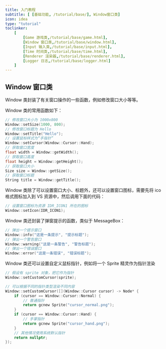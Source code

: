 ```yaml
---
title: 入门教程
subtitle: [ [基础功能, /tutorial/base/], Window窗口类]
icon: idea
type: "tutorial"
toclinker: 
    [
        [Game 游戏类,/tutorial/base/game.html],
        [Window 窗口类,/tutorial/base/window.html],
        [Input 输入类,/tutorial/base/input.html],
        [Time 时间类,/tutorial/base/time.html],
        [Renderer 渲染器,/tutorial/base/renderer.html],
        [Logger 日志,/tutorial/base/logger.html]
    ]
---
```


## Window 窗口类

Window 类封装了有关窗口操作的一些函数，例如修改窗口大小等等。

Window 类的常用函数如下：

```cpp
// 修改窗口大小为 1000x800
Window::setSize(1000, 800);
// 修改窗口标题为 Hello
Window::setTitle("Hello");
// 设置鼠标样式为“手指针”
Window::setCursor(Window::Cursor::Hand);
// 获取窗口宽度
float width = Window::getWidth();
// 获取窗口高度
float height = Window::getHeight();
// 获取窗口大小
Size size = Window::getSize();
// 获取窗口标题
String title = Window::getTitle();
```

Window 类除了可以设置窗口大小、标题外，还可以设置窗口图标，需要先将 ico 格式图标加入到 VS 资源中，然后调用下面的代码：

```cpp
// 设置窗口图标为资源 IDR_ICON1 所在的图标
Window::setIcon(IDR_ICON1);
```

Window 类还封装了弹窗提示的函数，类似于 MessageBox：

```cpp
// 弹出一个提示窗口
Window::info("这是一条提示", "提示标题");
// 弹出一个警告窗口
Window::warning("这是一条警告", "警告标题");
// 弹出一个错误窗口
Window::error("这是一条错误", "错误标题");
```

Window 类还可以设置自定义鼠标指针，例如将一个 Sprite 精灵作为指针渲染

```cpp
// 假设有 sprite 对象，把它作为指针
Window::setCustomCursor(sprite);

// 可以根据不同的指针类型渲染不同内容
Window::setCustomCursor([](Window::Cursor cursor) -> Node* {
    if (cursor == Window::Cursor::Normal) {
        // 普通指针
        return gcnew Sprite("cursor_normal.png");
    }
    if (cursor == Window::Cursor::Hand) {
        // 手掌指针
        return gcnew Sprite("cursor_hand.png");
    }
    // 其他情况使用系统默认指针
    return nullptr;
});
```
